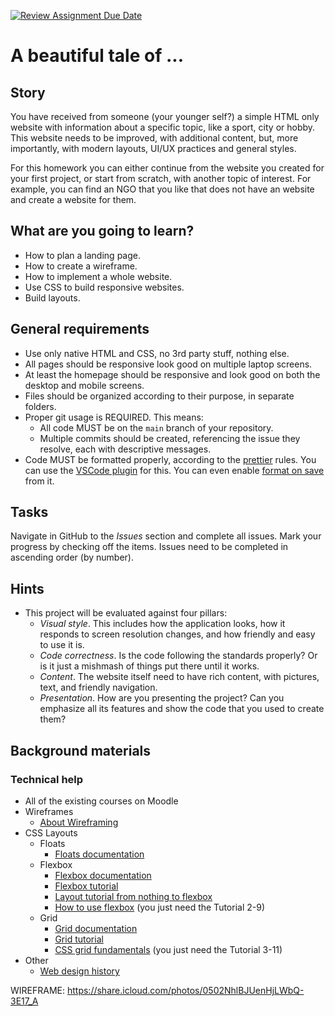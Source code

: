 [![Review Assignment Due Date](https://classroom.github.com/assets/deadline-readme-button-24ddc0f5d75046c5622901739e7c5dd533143b0c8e959d652212380cedb1ea36.svg)](https://classroom.github.com/a/ZoMXyX1G)

# A beautiful tale of ...

## Story

You have received from someone (your younger self?) a simple HTML only website with information about a specific topic, like a sport, city or hobby.
This website needs to be improved, with additional content, but, more importantly, with modern layouts, UI/UX practices and general styles.

For this homework you can either continue from the website you created for your first project, or start from scratch, with another topic of interest. For example, you can find an NGO that you like that does not have an website and create a website for them.

## What are you going to learn?

- How to plan a landing page.
- How to create a wireframe.
- How to implement a whole website.
- Use CSS to build responsive websites.
- Build layouts.

## General requirements

- Use only native HTML and CSS, no 3rd party stuff, nothing else.
- All pages should be responsive look good on multiple laptop screens.
- At least the homepage should be responsive and look good on both the desktop and mobile screens.
- Files should be organized according to their purpose, in separate folders.
- Proper git usage is REQUIRED. This means:
  - All code MUST be on the `main` branch of your repository.
  - Multiple commits should be created, referencing the issue they resolve, each with descriptive messages.
- Code MUST be formatted properly, according to the [prettier](https://prettier.io/) rules. You can use the [VSCode plugin](https://marketplace.visualstudio.com/items?itemName=esbenp.prettier-vscode) for this. You can even enable [format on save](https://blog.yogeshchavan.dev/automatically-format-code-on-file-save-in-visual-studio-code-using-prettier) from it.

## Tasks

Navigate in GitHub to the _Issues_ section and complete all issues. Mark your progress by checking off the items. Issues need to be completed in ascending order (by number).

## Hints

- This project will be evaluated against four pillars:
  - _Visual style_. This includes how the application looks, how it responds to screen resolution changes, and how friendly and easy to use it is.
  - _Code correctness_. Is the code following the standards properly? Or is it just a mishmash of things put there until it works.
  - _Content_. The website itself need to have rich content, with pictures, text, and friendly navigation.
  - _Presentation_. How are you presenting the project? Can you emphasize all its features and show the code that you used to create them?

## Background materials

### Technical help

- All of the existing courses on Moodle
- Wireframes
  - <i class="far fa-book-open"></i> [About Wireframing](https://www.awwwards.com/wireframe-basics-for-beginners-an-agency-perspective.html)
- CSS Layouts
  - Floats
    - <i class="far fa-exclamation"></i> [Floats documentation](https://developer.mozilla.org/en-US/docs/Learn/CSS/CSS_layout/Floats)
  - Flexbox
    - <i class="far fa-exclamation"></i> [Flexbox documentation](https://developer.mozilla.org/en-US/docs/Learn/CSS/CSS_layout/Flexbox)
    - <i class="far fa-exclamation"></i> [Flexbox tutorial](https://flexbox.io/)
    - <i class="far fa-candy-cane"></i> [Layout tutorial from nothing to flexbox](https://learnlayout.com/)
    - <i class="far fa-video"></i> [How to use flexbox](https://www.youtube.com/watch?v=Vj7NZ6FiQvo&list=PLu8EoSxDXHP7xj_y6NIAhy0wuCd4uVdid) (you just need the Tutorial 2-9)
  - Grid
    - <i class="far fa-exclamation"></i> [Grid documentation](https://developer.mozilla.org/en-US/docs/Learn/CSS/CSS_layout/Grids)
    - <i class="far fa-exclamation"></i> [Grid tutorial](https://cssgrid.io/)
    - <i class="far fa-video"></i> [CSS grid fundamentals](https://www.youtube.com/watch?v=T-slCsOrLcc&list=PLu8EoSxDXHP5CIFvt9-ze3IngcdAc2xKG) (you just need the Tutorial 3-11)
- Other
  - <i class="far fa-book-open"></i> [Web design history](https://blog.froont.com/brief-history-of-web-design-for-designers/)

WIREFRAME: https://share.icloud.com/photos/0502NhlBJUenHjLWbQ-3E17_A
